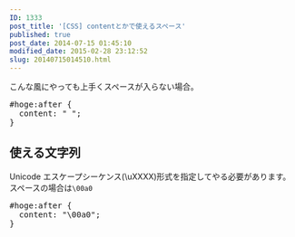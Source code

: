 ```yaml
---
ID: 1333
post_title: '[CSS] contentとかで使えるスペース'
published: true
post_date: 2014-07-15 01:45:10
modified_date: 2015-02-28 23:12:52
slug: 20140715014510.html
---
```

<p>こんな風にやっても上手くスペースが入らない場合。</p>
<pre class="prettyprint linenums lang-css">#hoge:after {
  content: " ";
}</pre>
<p><!--more--></p>
<h2>使える文字列</h2>
<p>Unicode エスケープシーケンス(\uXXXX)形式を指定してやる必要があります。<br />
スペースの場合は<code>\00a0</code></p>
<pre class="prettyprint linenums lang-css">#hoge:after {
  content: "\00a0";
}</pre>